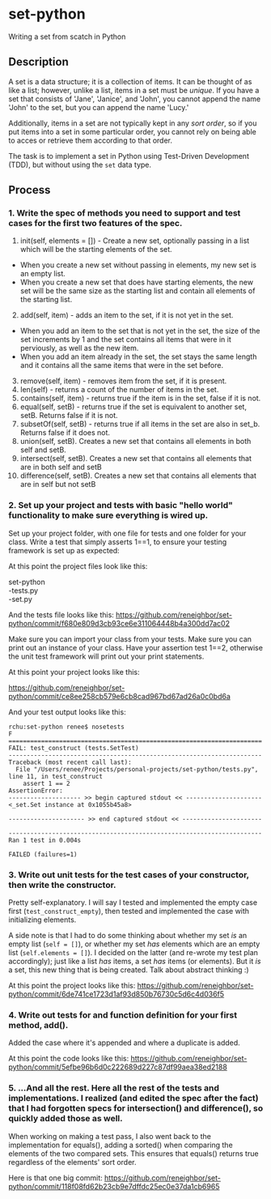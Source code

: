 # set-python
Writing a set from scatch in Python

## Description
A set is a data structure; it is a collection of items. It can be thought of as like a list; however, unlike a list, items in a set must be *unique*. If you have a set that consists of 'Jane', 'Janice', and 'John', you cannot append the name 'John' to the set, but you can append the name 'Lucy.'

Additionally, items in a set are not typically kept in any *sort order*, so if you put items into a set in some particular order, you cannot rely on being able to acces or retrieve them according to that order.

The task is to implement a set in Python using Test-Driven Development (TDD), but without using the `set` data type.

## Process

### 1. Write the spec of methods you need to support and test cases for the first two features of the spec.

1. init(self, elements = []) - Create a new set, optionally passing in a list which will be the starting elements of the set.
  * When you create a new set without passing in elements, my new set is an empty list.
  * When you create a new set that does have starting elements, the new set will be the same size as the starting list and contain all elements of the starting list.
2. add(self, item) - adds an item to the set, if it is not yet in the set.
  * When you add an item to the set that is not yet in the set, the size of the set increments by 1 and the set contains all items that were in it perviously, as well as the new item.
  * When you add an item already in the set, the set stays the same length and it contains all the same items that were in the set before.
3. remove(self, item) - removes item from the set, if it is present.
4. len(self) - returns a count of the number of items in the set.
5. contains(self, item) - returns true if the item is in the set, false if it is not.
6. equal(self, setB) - returns true if the set is equivalent to another set, setB. Returns false if it is not.
7. subsetOf(self, setB) - returns true if all items in the set are also in set_b. Returns false if it does not.
8. union(self, setB). Creates a new set that contains all elements in both self and setB.
9. intersect(self, setB). Creates a new set that contains all elements that are in both self and setB
10. difference(self, setB). Creates a new set that contains all elements that are in self but not setB

### 2. Set up your project and tests with basic "hello world" functionality to make sure everything is wired up.

Set up your project folder, with one file for tests and one folder for your class. Write a test that simply asserts 1==1, to ensure your testing framework is set up as expected:

At this point the project files look like this:

set-python</br>
	-tests.py </br>
 	-set.py 

And the tests file looks like this:
	https://github.com/reneighbor/set-python/commit/f680e809d3cb93ce6e311064448b4a300dd7ac02

Make sure you can import your class from your tests. Make sure you can print out an instance of your class. Have your assertion test 1==2, otherwise the unit test framework will print out your print statements.

At this point your project looks like this:

https://github.com/reneighbor/set-python/commit/ce8ee258cb579e6cb8cad967bd67ad26a0c0bd6a

And your test output looks like this:


```
rchu:set-python renee$ nosetests
F
======================================================================
FAIL: test_construct (tests.SetTest)
----------------------------------------------------------------------
Traceback (most recent call last):
  File "/Users/renee/Projects/personal-projects/set-python/tests.py", line 11, in test_construct
    assert 1 == 2
AssertionError: 
-------------------- >> begin captured stdout << ---------------------
<_set.Set instance at 0x1055b45a8>

--------------------- >> end captured stdout << ----------------------

----------------------------------------------------------------------
Ran 1 test in 0.004s

FAILED (failures=1)
```
### 3. Write out unit tests for the test cases of your constructor, then write the constructor. 

Pretty self-explanatory. I will say I tested and implemented the empty case first (`test_construct_empty`), then tested and implemented the case with initializing elements.

A side note is that I had to do some thinking about whether my set *is* an empty list (`self = []`), or whether my set *has* elements which are an empty list (`self.elements = []`). I decided on the latter (and re-wrote my test plan accordingly); just like a list *has* items, a set *has* items (or elements). But it *is* a set, this new thing that is being created. Talk about abstract thinking :)

At this point the project looks like this:
https://github.com/reneighbor/set-python/commit/6de741ce1723d1af93d850b76730c5d6c4d036f5

### 4. Write out tests for and function definition for your first method, add(). 
Added the case where it's appended and where a duplicate is added.

At this point the code looks like this:
https://github.com/reneighbor/set-python/commit/5efbe96b6d0c222689d227c87df99aea38ed2188

### 5. ...And all the rest. Here all the rest of the tests and implementations. I realized (and edited the spec after the fact) that I had forgotten specs for intersection() and difference(), so quickly added those as well. 

When working on making a test pass, I also went back to the implementation for equals(), adding a sorted() when comparing the elements of the two compared sets. This ensures that equals() returns true regardless of the elements' sort order.

Here is that one big commit:
https://github.com/reneighbor/set-python/commit/118f08fd62b23cb9e7dffdc25ec0e37da1cb6965

